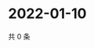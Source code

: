 # 2022-01-10

共 0 条

<!-- BEGIN WEIBO -->
<!-- 最后更新时间 Mon Jan 10 2022 18:17:37 GMT+0800 (China Standard Time) -->

<!-- END WEIBO -->
